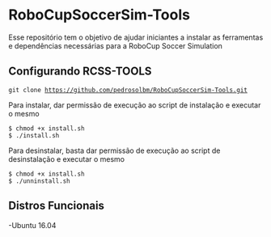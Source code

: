 # RoboCupSoccerSim-Tools
Esse repositório tem o objetivo de ajudar iniciantes a instalar as ferramentas e dependências necessárias para a RoboCup Soccer Simulation

Configurando RCSS-TOOLS
------------------------
<code>git clone https://github.com/pedrosolbm/RoboCupSoccerSim-Tools.git
</code>

<p>Para instalar, dar permissão de execução ao script de instalação e executar o mesmo</p>
<pre><code>$ chmod +x install.sh
$ ./install.sh
</code></pre>

<p>Para desinstalar, basta dar permissão de execução ao script de desinstalação e executar o mesmo</p>
<pre><code>$ chmod +x install.sh
$ ./unninstall.sh
</code></pre>

Distros Funcionais
------------------------
-Ubuntu 16.04
